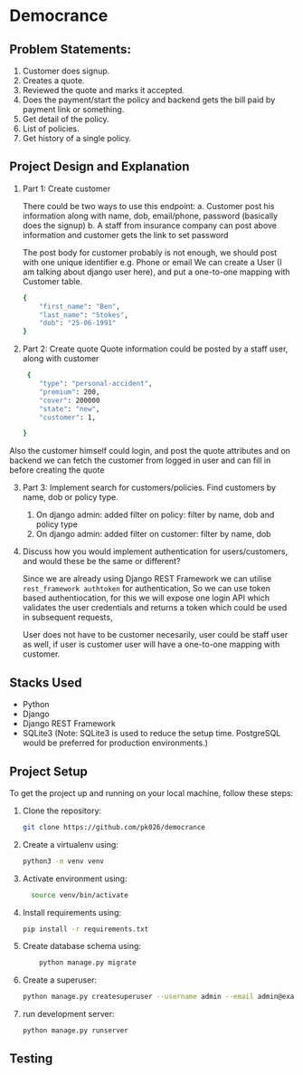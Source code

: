 
# Democrance

## Problem Statements:
1. Customer does signup.
2. Creates a quote.
3. Reviewed the quote and marks it accepted.
4. Does the payment/start the policy and backend gets the bill paid by payment link or something.
5. Get detail of the policy.
6. List of policies.
7. Get history of a single policy.

## Project Design and Explanation

1. Part 1: Create customer

    There could be two ways to use this endpoint:
    a. Customer post his information along with name, dob, email/phone, password (basically does the signup)
    b. A staff from insurance company can post above information and customer gets the link to set password

    The post body for customer probably is not enough, we should post with one unique identifier
    e.g. Phone or email
    We can create a User (I am talking about django user here), and put a one-to-one mapping with Customer table.

    ```bash
    {
        "first_name": "Ben",
        "last_name": "Stokes",
        "dob": "25-06-1991"
    }

2. Part 2: Create quote
    Quote information could be posted by a staff user, along with customer
    ```bash
     {
        "type": "personal-accident",
        "premium": 200,
        "cover": 200000
        "state": "new",
        "customer": 1,

    }

Also the customer himself could login, and post the quote attributes and on backend we can fetch the customer from logged in user and can fill in before creating the quote

3. Part 3: Implement search for customers/policies. Find customers by name, dob or policy type.

    1. On django admin: added filter on policy: filter by name, dob and policy type
    2. On django admin: added filter on customer: filter by name, dob

4. Discuss how you would implement authentication for users/customers, and would these be the same or different?

    Since we are already using Django REST Framework we can utilise `rest_framework authtoken` for authentication, So we can use token based authentiocation, for this we will expose one login API which validates the user credentials and returns a token which could be used in subsequent requests,

    User does not have to be customer necesarily, user could be staff user as well, if user is customer user will have a one-to-one mapping with customer.


## Stacks Used
- Python
- Django
- Django REST Framework
- SQLite3 (Note: SQLite3 is used to reduce the setup time. PostgreSQL would be preferred for production environments.)

## Project Setup

To get the project up and running on your local machine, follow these steps:

1. Clone the repository:
   ```bash
   git clone https://github.com/pk026/democrance
2. Create a virtualenv using:
     ```bash
     python3 -m venv venv
3. Activate environment using:
   ```bash
     source venv/bin/activate
4. Install requirements using:
     ```bash
    pip install -r requirements.txt
5. Create database schema using:
    ```bash
        python manage.py migrate
6. Create a superuser:
    ```bash
    python manage.py createsuperuser --username admin --email admin@example.com
7. run development server:
    ```bash
    python manage.py runserver

## Testing
